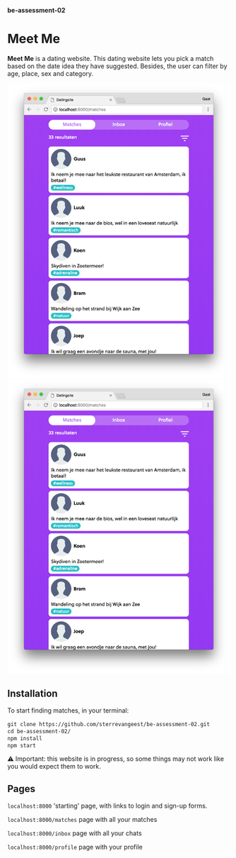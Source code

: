 **be-assessment-02**

# Meet Me

**Meet Me** is a dating website. This dating website lets you pick a match based on the date idea they have suggested. Besides, the user can filter by age, place, sex and category.

![screenhot](https://github.com/sterrevangeest/be-assessment-02/blob/master/Schermafbeelding%202018-04-08%20om%2021.37.20.png)
![screenhot](https://github.com/sterrevangeest/be-assessment-02/blob/master/Schermafbeelding%202018-04-08%20om%2021.37.20.png)

## Installation 

To start finding matches, in your terminal: 

```
git clone https://github.com/sterrevangeest/be-assessment-02.git
cd be-assessment-02/
npm install
npm start
```

:warning: Important: this website is in progress, so some things may not work like you would expect them to work. 

## Pages 

`localhost:8000` 'starting' page, with links to login and sign-up forms.

`localhost:8000/matches` page with all your matches

`localhost:8000/inbox` page with all your chats

`localhost:8000/profile` page with your profile





